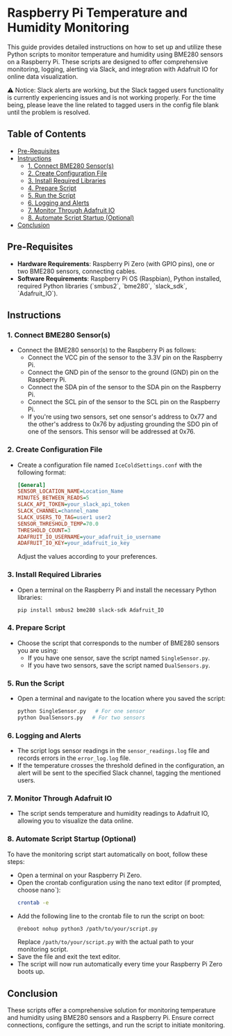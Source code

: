 # Raspberry Pi Temperature and Humidity Monitoring

This guide provides detailed instructions on how to set up and utilize these Python scripts to monitor temperature and humidity using BME280 sensors on a Raspberry Pi. These scripts are designed to offer comprehensive monitoring, logging, alerting via Slack, and integration with Adafruit IO for online data visualization.

⚠️ Notice: Slack alerts are working, but the Slack tagged users functionality is currently experiencing issues and is not working properly. For the time being, please leave the line related to tagged users in the config file blank until the problem is resolved.

## Table of Contents

- [Pre-Requisites](#pre-requisites)
- [Instructions](#instructions)
  - [1. Connect BME280 Sensor(s)](#1-connect-bme280-sensors)
  - [2. Create Configuration File](#2-create-configuration-file)
  - [3. Install Required Libraries](#3-install-required-libraries)
  - [4. Prepare Script](#4-prepare-script)
  - [5. Run the Script](#5-run-the-script)
  - [6. Logging and Alerts](#6-logging-and-alerts)
  - [7. Monitor Through Adafruit IO](#7-monitor-through-adafruit-io)
  - [8. Automate Script Startup (Optional)](#8-automate-script-startup-optional)
- [Conclusion](#conclusion)

## Pre-Requisites

- **Hardware Requirements**: Raspberry Pi Zero (with GPIO pins), one or two BME280 sensors, connecting cables.
- **Software Requirements**: Raspberry Pi OS (Raspbian), Python installed, required Python libraries (\`smbus2\`, \`bme280\`, \`slack_sdk\`, \`Adafruit_IO\`).

## Instructions

### 1. Connect BME280 Sensor(s)

- Connect the BME280 sensor(s) to the Raspberry Pi as follows:
  - Connect the VCC pin of the sensor to the 3.3V pin on the Raspberry Pi.
  - Connect the GND pin of the sensor to the ground (GND) pin on the Raspberry Pi.
  - Connect the SDA pin of the sensor to the SDA pin on the Raspberry Pi.
  - Connect the SCL pin of the sensor to the SCL pin on the Raspberry Pi.
  - If you're using two sensors, set one sensor's address to 0x77 and the other's address to 0x76 by adjusting grounding the SDO pin of one of the sensors. This sensor will be addressed at 0x76.

### 2. Create Configuration File

- Create a configuration file named `IceColdSettings.conf` with the following format:
  ```ini
  [General]
  SENSOR_LOCATION_NAME=Location_Name
  MINUTES_BETWEEN_READS=5
  SLACK_API_TOKEN=your_slack_api_token
  SLACK_CHANNEL=channel_name
  SLACK_USERS_TO_TAG=user1 user2
  SENSOR_THRESHOLD_TEMP=70.0
  THRESHOLD_COUNT=3
  ADAFRUIT_IO_USERNAME=your_adafruit_io_username
  ADAFRUIT_IO_KEY=your_adafruit_io_key
  ```
  Adjust the values according to your preferences.

### 3. Install Required Libraries

- Open a terminal on the Raspberry Pi and install the necessary Python libraries:
  ```bash
  pip install smbus2 bme280 slack-sdk Adafruit_IO
  ```

### 4. Prepare Script

- Choose the script that corresponds to the number of BME280 sensors you are using:
  - If you have one sensor, save the script named `SingleSensor.py`.
  - If you have two sensors, save the script named `DualSensors.py`.

### 5. Run the Script

- Open a terminal and navigate to the location where you saved the script:
  ```bash
  python SingleSensor.py   # For one sensor
  python DualSensors.py   # For two sensors
  ```

### 6. Logging and Alerts

- The script logs sensor readings in the `sensor_readings.log` file and records errors in the `error_log.log` file.
- If the temperature crosses the threshold defined in the configuration, an alert will be sent to the specified Slack channel, tagging the mentioned users.

### 7. Monitor Through Adafruit IO

- The script sends temperature and humidity readings to Adafruit IO, allowing you to visualize the data online.

### 8. Automate Script Startup (Optional)

To have the monitoring script start automatically on boot, follow these steps:

- Open a terminal on your Raspberry Pi Zero.
- Open the crontab configuration using the nano text editor (if prompted, choose nano`):
  ```bash
  crontab -e
  ```
- Add the following line to the crontab file to run the script on boot:
  ```bash
  @reboot nohup python3 /path/to/your/script.py
  ```
  Replace `/path/to/your/script.py` with the actual path to your monitoring script.
- Save the file and exit the text editor.
- The script will now run automatically every time your Raspberry Pi Zero boots up.
  
## Conclusion

These scripts offer a comprehensive solution for monitoring temperature and humidity using BME280 sensors and a Raspberry Pi. Ensure correct connections, configure the settings, and run the script to initiate monitoring. 




